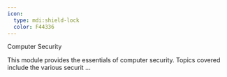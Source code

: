 ```yaml
---
icon:
  type: mdi:shield-lock
  color: F44336
---
```


Computer Security

This module provides the essentials of computer security. Topics covered include the various securit ... 
